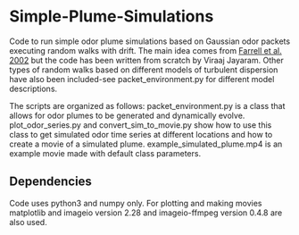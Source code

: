 # Simple-Plume-Simulations
Code to run simple odor plume simulations based on Gaussian odor packets executing random walks with drift. The main idea comes from [Farrell et al. 2002](https://link.springer.com/article/10.1023/A:1016283702837) but the code has been written from scratch by Viraaj Jayaram. Other types of random walks based on different models of turbulent dispersion have also been included-see packet_environment.py for different model descriptions.

The scripts are organized as follows: packet_environment.py is a class that allows for odor plumes to be generated and dynamically evolve. plot_odor_series.py and convert_sim_to_movie.py show how to use this class to get simulated odor time series at different locations and how to create a movie of a simulated plume. example_simulated_plume.mp4 is an example movie made with default class parameters. 

## Dependencies ##

Code uses python3 and numpy only. For plotting and making movies matplotlib and imageio version 2.28 and imageio-ffmpeg version 0.4.8 are also used. 

